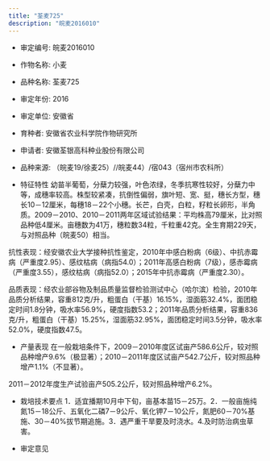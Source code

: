 ```yaml
---
title: "荃麦725"
description: "皖麦2016010"
---
```

* 审定编号:  皖麦2016010

*  作物名称:  小麦

*  品种名称:  荃麦725

*  审定年份:  2016

*  审定单位:  安徽省

* 育种者:  安徽省农业科学院作物研究所

*  申请者:  安徽荃银高科种业股份有限公司

*  品种来源:  （皖麦19/徐麦25）//皖麦44）/宿043（宿州市农科所）


*  特征特性
幼苗半葡萄，分蘖力较强，叶色浓绿，冬季抗寒性较好，分蘖力中等，成穗率较高。株型较紧凑，抗倒性偏弱，旗叶短、宽、挺，穗长方型，穗长10－12厘米，每穗18－22个小穗。长芒，白壳，白粒，籽粒长卵形，半角质。2009－2010、2010－2011两年区域试验结果：平均株高79厘米，比对照品种低4厘米。亩穗数为41万，穗粒数34粒，千粒重42克。全生育期229天，与对照品种（皖麦50）相当。
抗性表现：经安徽农业大学接种抗性鉴定，2010年中感白粉病（6级）、中抗赤霉病（严重度2.95）、感纹枯病（病指54.0）；2011年高感白粉病（7级），感赤霉病（严重度3.55），感纹枯病（病指52.0）；2015年中抗赤霉病（严重度2.30）。
品质表现：经农业部谷物及制品质量监督检验测试中心（哈尔滨）检验，2010年品质分析结果，容重812克/升，粗蛋白（干基）16.15%，湿面筋32.4%，面团稳定时间1.8分钟，吸水率56.9%，硬度指数53.2；2011年品质分析结果，容重836克/升，粗蛋白（干基）15.25%，湿面筋32.95%，面团稳定时间3.5分钟，吸水率52.0%，硬度指数47.5。


*  产量表现
在一般栽培条件下，2009－2010年度区试亩产586.6公斤，较对照品种增产9.6%（极显著）；2010－2011年度区试亩产542.7公斤，较对照品种增产1.1%（不显著）。
2011－2012年度生产试验亩产505.2公斤，较对照品种增产6.2%。


*  栽培技术要点
1．适宜播期10月中下旬，亩基本苗15－25万。2．一般亩施纯氮15－18公斤、五氧化二磷7－9公斤、氧化钾7－10公斤，氮肥60－70%基施、30－40%拔节期追施。3．遇严重干旱要及时浇水。4.及时防治病虫草害。


*  审定意见

